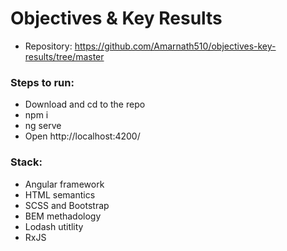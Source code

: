 # Objectives & Key Results

- Repository: https://github.com/Amarnath510/objectives-key-results/tree/master

### Steps to run:
- Download and cd to the repo
- npm i
- ng serve
- Open http://localhost:4200/


### Stack:
- Angular framework
- HTML semantics
- SCSS and Bootstrap
- BEM methadology
- Lodash utitlity
- RxJS
